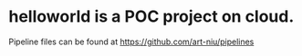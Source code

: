 # helloworld is a POC project on cloud.

Pipeline files can be found at https://github.com/art-niu/pipelines

